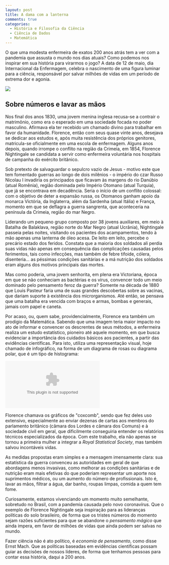 ```yaml
---
layout: post
title: A dama com a lanterna
comments: true
categories:
  - História e Filosofia da Ciência
  - Ciência de Dados
  - Matemática
---
```


O que uma modesta enfermeira de exatos 200 anos atrás tem a ver com a pandemia que assusta o mundo nos dias atuais? Como podemos nos inspirar em sua história para virarmos o jogo? A data de 12 de maio, dia Internacional da Enfermagem, celebra o nascimento de uma figura luminar para a ciência, responsável por salvar milhões de vidas em um período de extrema dor e agonia.

 ![](https://otelegrafo.com/images/florence.jpg)

## Sobre números e lavar as mãos
Nos final dos anos 1830, uma jovem menina inglesa recusa-se a contrair o matrimônio, como era o esperado em uma sociedade focada no poder masculino. Afirmava ela ter recebido um chamado divino para trabalhar em favor da humanidade. Florence, então com seus quase vinte anos, desejava se dedicar aos estudos e, após muita resistência dos próprios genitores, matricula-se oficialmente em uma escola de enfermagem. Alguns anos depois, quando irrompe o conflito na região da Crimeia, em 1854, Florence Nightingale se candidata a servir como enfermeira voluntária nos hospitais de campanha do exército britânico.

Sob pretexto de salvaguardar o sepulcro vazio de Jesus - motivo este que tem fomentado guerras ao longo de dois milênios - o império do czar Russo Nicolau I invadiria os principados que ficavam às margens do rio Danúbio (atual Romênia), região dominada pelo Império Otomano (atual Turquia), que já se encontrava em decadência. Seria o início de um conflito colossal: com o objetivo de deter a expansão russa, os Otomanos ganham apoio da monarca Victória, da Inglaterra, além da Sardenha (atual Itália) e França, momento em que se deflagra a guerra sangrenta, que aconteceria na península da Crimeia, região do mar Negro.  

Liderando um pequeno grupo composto por 38 jovens auxiliares, em meio à Batalha de Balaklava, região norte do Mar Negro (atual Ucrânia), Nightingale passeia pelas noites, visitando os pacientes dos acampamentos, tendo à mão apenas uma lanterna de óleo acesa. De leito em leito, percebe o precário estado dos feridos. Constata que a maioria dos soldados ali perdia suas vidas não apenas em consequência das complicações causadas pelos ferimentos, tais como infecções, mas também de febre tifoide, cólera, disenteria... as péssimas condições sanitárias e a má nutrição dos soldados eram alguns dos motivos principais das mortes.  

Mas como poderia, uma jovem senhorita, em plena era Victoriana, época em que se não conheciam as bactérias e os vírus, convencer todo um meio dominado pelo pensamento feroz da guerra? Somente na década de 1880 que Louis Pasteur faria uma de suas grandes descobertas sobre as vacinas, que dariam suporte à existência dos microrganismos. Até então, se pensava que uma batalha era vencida com braços e armas, bombas e generais, jamais com papel e caneta.

Por acaso, ou, quem sabe, providencialmente, Florence era também um prodígio da Matemática. Sabendo que uma imagem teria maior impacto no ato de informar e convencer os descrentes de seus métodos, a enfermeira realiza um estudo estatístico, pioneiro até aquele momento, em que busca evidenciar a importância dos cuidados básicos aos pacientes, a partir das evidências científicas. Para isto, utiliza uma representação visual, hoje chamado de infográfico, na forma de um diagrama de rosas ou diagrama polar, que é um tipo de histograma:

![Diagrama das causas de mortalidade do exército leste (1854). Nele, Florence Nightingale (1854) buscou evidenciar, a partir das evidências, as principais causas da alta mortalidade entre os combatentes.](https://otelegrafo.com/images/rose-diagram.eps)

Florence chamava os gráficos de "coxcomb", sendo que fez deles uso extensivo, especialmente ao enviar dezenas de cartas aos membros do parlamento britânico (câmara dos Lordes e câmara dos Comuns) e à sociedade civil em geral, que dificilmente conseguiria entender os relatórios técnicos especializados da época. Com este trabalho, ela não apenas se tornou a primeira mulher a integrar a _Royal Statistical Society_, mas também salvou incontáveis vidas.

As medidas propostas eram simples e a mensagem imensamente clara: sua estatística da guerra convenceu as autoridades em geral de que abordagens menos invasivas, como melhorar as condições sanitárias e de nutrição eram mais efetivas do que poderiam representar um aporte nos suprimentos médicos, ou um aumento do número de profissionais. Isto é, lavar as mãos, filtrar a água, dar banho, roupas limpas, comida a quem tem fome.

Curiosamente, estamos vivenciando um momento muito semelhante, sobretudo no Brasil, com a pandemia causada pelo novo coronavírus. Que o exemplo de Florence Nightingale seja inspiração para as lideranças políticas do solo brasileiro, de forma que os tristes números do momento sejam razões suficientes para que se abandone o _pensamento mágico_ que ainda impera, em favor de milhões de vidas que ainda podem ser salvas no mundo.

Fazer ciência não é ato político, é _economia de pensamento_, como disse Ernst Mach. Que as políticas baseadas em evidências científicas possam guiar as decisões de nossos líderes, de forma que tenhamos pessoas para contar essa história, daqui a 200 anos.  
